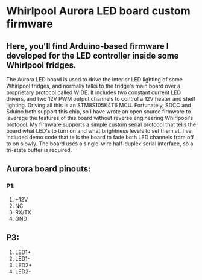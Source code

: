 # Whirlpool Aurora LED board custom firmware

## Here, you'll find Arduino-based firmware I developed for the LED controller inside some Whirlpool fridges.

The Aurora LED board is used to drive the interior LED lighting of some Whirlpool fridges, and normally talks to the fridge's
main board over a proprietary protocol called WIDE. It includes two constant current LED drivers, and two 12V PWM output channels
to control a 12V heater and shelf lighting. Driving all this is an STM8S105K4T6 MCU. Fortunately, SDCC and Sduino both support this
chip, so I have wrote an open source firmware to leverage the features of this board without reverse engineering Whirlpool's protocol.
My firmware supports a simple custom serial protocol that tells the board what LED's to turn on and what brightness levels to set
them at. I've included demo code that tells the board to fade both LED channels from off to on slowly. The board uses a single-wire 
half-duplex serial interface, so a tri-state buffer is required.

## Aurora board pinouts:

### P1:
1. +12V
2. NC
3. RX/TX
4. GND

## P3:
1. LED1+
2. LED1-
3. LED2+
4. LED2-
